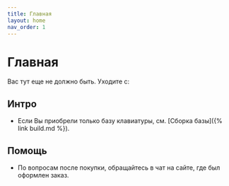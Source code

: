```yaml
---
title: Главная
layout: home
nav_order: 1
---
```


# Главная

Вас тут еще не должно быть. Уходите c:

## Интро

- Если Вы приобрели только базу клавиатуры, см. [Сборка базы]({% link build.md %}).

## Помощь

- По вопросам после покупки, обращайтесь в чат на сайте, где был оформлен заказ.
